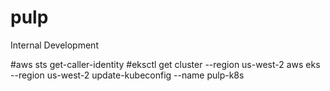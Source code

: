 # pulp
Internal Development

#aws sts get-caller-identity
#eksctl get cluster --region us-west-2
aws eks --region us-west-2 update-kubeconfig --name pulp-k8s
